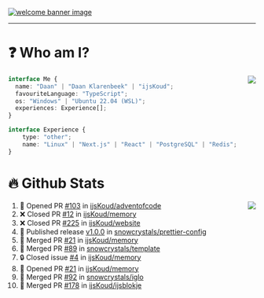<h1 align="center" style="display:none;"></h1>

<a href="https://ijskoud.dev/"><img src="https://cdn.ijskoud.dev/files/IIcds5oPKl.png" alt="welcome banner image" /></a>

---

# ❓ Who am I?

<img align="right" src="http://gh-stats.ijskoud.dev/api/top-langs?username=ijsKoud&cache_seconds=1800&layout=compact&hide_border=true&hide_rank=true&show_icons=true&theme=dark&title_color=ffffff&hide_border=true&locale=en" />

```typescript
interface Me {
  name: "Daan" | "Daan Klarenbeek" | "ijsKoud";
  favouriteLanguage: "TypeScript";
  os: "Windows" | "Ubuntu 22.04 (WSL)";
  experiences: Experience[];
}

interface Experience {
    type: "other";
    name: "Linux" | "Next.js" | "React" | "PostgreSQL" | "Redis";
}
```

# 🔥 Github Stats

<img align="right" src="http://gh-stats.ijskoud.dev/api? username=ijsKoud&cache_seconds=1800&hide_border=true&hide_rank=true&show_icons=true&theme=dark&title_color=ffffff&hide_border=true&locale=en">

<!--START_SECTION:activity-->
1. 💪 Opened PR [#103](https://github.com/ijsKoud/adventofcode/pull/103) in [ijsKoud/adventofcode](https://github.com/ijsKoud/adventofcode)
2. ❌ Closed PR [#12](https://github.com/ijsKoud/memory/pull/12) in [ijsKoud/memory](https://github.com/ijsKoud/memory)
3. ❌ Closed PR [#225](https://github.com/ijsKoud/website/pull/225) in [ijsKoud/website](https://github.com/ijsKoud/website)
4. 🚀 Published release [v1.0.0](https://github.com/snowcrystals/prettier-config/releases/tag/v1.0.0) in [snowcrystals/prettier-config](https://github.com/snowcrystals/prettier-config)
5. 🎉 Merged PR [#21](https://github.com/ijsKoud/memory/pull/21) in [ijsKoud/memory](https://github.com/ijsKoud/memory)
6. 🎉 Merged PR [#89](https://github.com/snowcrystals/template/pull/89) in [snowcrystals/template](https://github.com/snowcrystals/template)
7. 🔒 Closed issue [#4](https://github.com/ijsKoud/memory/issues/4) in [ijsKoud/memory](https://github.com/ijsKoud/memory)
8. 💪 Opened PR [#21](https://github.com/ijsKoud/memory/pull/21) in [ijsKoud/memory](https://github.com/ijsKoud/memory)
9. 🎉 Merged PR [#92](https://github.com/snowcrystals/iglo/pull/92) in [snowcrystals/iglo](https://github.com/snowcrystals/iglo)
10. 🎉 Merged PR [#178](https://github.com/ijsKoud/ijsblokje/pull/178) in [ijsKoud/ijsblokje](https://github.com/ijsKoud/ijsblokje)
<!--END_SECTION:activity-->

<h1 align="center" style="display:none;"></h1>
